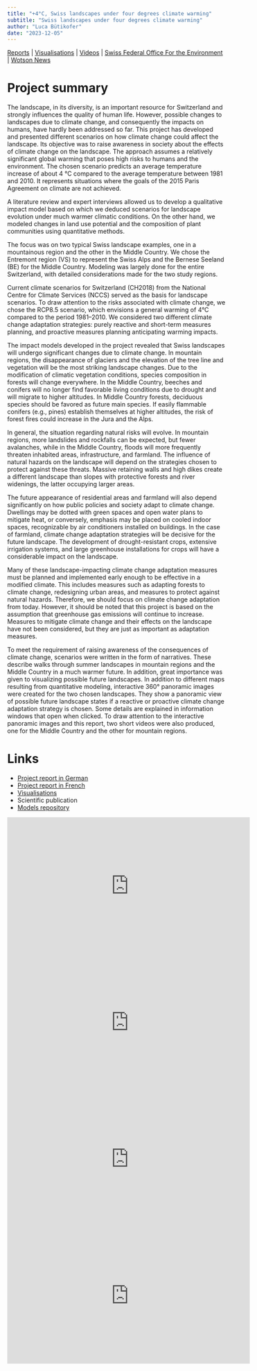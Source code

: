 ```yaml
---
title: "+4°C, Swiss landscapes under four degrees climate warming"
subtitle: "Swiss landscapes under four degrees climate warming"
author: "Luca Bütikofer"
date: "2023-12-05"
---
```


[Reports](https://www.wsl.ch/fr/publications/4-c-et-plus-les-paysages-suisses-face-au-changement-climatique/) \| [Visualisations](https://viergrad.envidat.ch) \| [Videos](https://envidat.ch/#/metadata/teaser-videos-swiss-landscapes-under-climate-change) \| [Swiss Federal Office For the Environment](https://www.bafu.admin.ch/bafu/fr/home/themes/paysage/dossiers/le-paysage-changera-avec-le-climat.html) \| [Wotson News](https://www.watson.ch/schweiz/klima/692747836-so-sieht-die-schweiz-in-60-jahren-aus-wenn-wir-nicht-aufpassen)

# Project summary
The landscape, in its diversity, is an important resource for Switzerland and strongly influences the quality of human life. However, possible changes to landscapes due to climate change, and consequently the impacts on humans, have hardly been addressed so far. This project has developed and presented different scenarios on how climate change could affect the landscape. Its objective was to raise awareness in society about the effects of climate change on the landscape. The approach assumes a relatively significant global warming that poses high risks to humans and the environment. The chosen scenario predicts an average temperature increase of about 4 °C compared to the average temperature between 1981 and 2010. It represents situations where the goals of the 2015 Paris Agreement on climate are not achieved.

A literature review and expert interviews allowed us to develop a qualitative impact model based on which we deduced scenarios for landscape evolution under much warmer climatic conditions. On the other hand, we modeled changes in land use potential and the composition of plant communities using quantitative methods.

The focus was on two typical Swiss landscape examples, one in a mountainous region and the other in the Middle Country. We chose the Entremont region (VS) to represent the Swiss Alps and the Bernese Seeland (BE) for the Middle Country. Modeling was largely done for the entire Switzerland, with detailed considerations made for the two study regions.

Current climate scenarios for Switzerland (CH2018) from the National Centre for Climate Services (NCCS) served as the basis for landscape scenarios. To draw attention to the risks associated with climate change, we chose the RCP8.5 scenario, which envisions a general warming of 4°C compared to the period 1981–2010. We considered two different climate change adaptation strategies: purely reactive and short-term measures planning, and proactive measures planning anticipating warming impacts.

The impact models developed in the project revealed that Swiss landscapes will undergo significant changes due to climate change. In mountain regions, the disappearance of glaciers and the elevation of the tree line and vegetation will be the most striking landscape changes. Due to the modification of climatic vegetation conditions, species composition in forests will change everywhere. In the Middle Country, beeches and conifers will no longer find favorable living conditions due to drought and will migrate to higher altitudes. In Middle Country forests, deciduous species should be favored as future main species. If easily flammable conifers (e.g., pines) establish themselves at higher altitudes, the risk of forest fires could increase in the Jura and the Alps.

In general, the situation regarding natural risks will evolve. In mountain regions, more landslides and rockfalls can be expected, but fewer avalanches, while in the Middle Country, floods will more frequently threaten inhabited areas, infrastructure, and farmland. The influence of natural hazards on the landscape will depend on the strategies chosen to protect against these threats. Massive retaining walls and high dikes create a different landscape than slopes with protective forests and river widenings, the latter occupying larger areas.

The future appearance of residential areas and farmland will also depend significantly on how public policies and society adapt to climate change. Dwellings may be dotted with green spaces and open water plans to mitigate heat, or conversely, emphasis may be placed on cooled indoor spaces, recognizable by air conditioners installed on buildings. In the case of farmland, climate change adaptation strategies will be decisive for the future landscape. The development of drought-resistant crops, extensive irrigation systems, and large greenhouse installations for crops will have a considerable impact on the landscape.

Many of these landscape-impacting climate change adaptation measures must be planned and implemented early enough to be effective in a modified climate. This includes measures such as adapting forests to climate change, redesigning urban areas, and measures to protect against natural hazards. Therefore, we should focus on climate change adaptation from today. However, it should be noted that this project is based on the assumption that greenhouse gas emissions will continue to increase. Measures to mitigate climate change and their effects on the landscape have not been considered, but they are just as important as adaptation measures.

To meet the requirement of raising awareness of the consequences of climate change, scenarios were written in the form of narratives. These describe walks through summer landscapes in mountain regions and the Middle Country in a much warmer future. In addition, great importance was given to visualizing possible future landscapes. In addition to different maps resulting from quantitative modeling, interactive 360° panoramic images were created for the two chosen landscapes. They show a panoramic view of possible future landscape states if a reactive or proactive climate change adaptation strategy is chosen. Some details are explained in information windows that open when clicked. To draw attention to the interactive panoramic images and this report, two short videos were also produced, one for the Middle Country and the other for mountain regions.

# Links
- [Project report in German](https://www.wsl.ch/de/publikationen/4-c-und-mehr-schweizer-landschaften-im-klimawandel/)
- [Project report in French](https://www.wsl.ch/fr/publications/4-c-et-plus-les-paysages-suisses-face-au-changement-climatique/)
- [Visualisations](https://viergrad.envidat.ch)
- Scientific publication
- [Models repository](https://www.envidat.ch/#/edit/swiss_lulc_forecast_21th_century/Data%20&%20Resources?backPath=%2Fmetadata%2Fswiss_lulc_forecast_21th_century)

<iframe width="560" height="315" src="https://www.youtube.com/embed/Qj9hxkxrIZ8?si=3rBJ-NpUA-Xi-tb2" title="YouTube video player" frameborder="0" allow="accelerometer; autoplay; clipboard-write; encrypted-media; gyroscope; picture-in-picture; web-share" allowfullscreen></iframe>

<iframe width="560" height="315" src="https://www.youtube.com/embed/0mzerniFkMg?si=UEQJ__EuJYoihY3H" title="YouTube video player" frameborder="0" allow="accelerometer; autoplay; clipboard-write; encrypted-media; gyroscope; picture-in-picture; web-share" allowfullscreen></iframe>

<iframe width="560" height="315" src="https://www.youtube.com/embed/R9BJoOblgZw?si=wU54FlNsws96EqYM" title="YouTube video player" frameborder="0" allow="accelerometer; autoplay; clipboard-write; encrypted-media; gyroscope; picture-in-picture; web-share" allowfullscreen></iframe>

<iframe width="560" height="315" src="https://www.youtube.com/embed/xVQuKewI-3M?si=dqjfFXFqsoCjY1wT" title="YouTube video player" frameborder="0" allow="accelerometer; autoplay; clipboard-write; encrypted-media; gyroscope; picture-in-picture; web-share" allowfullscreen></iframe>